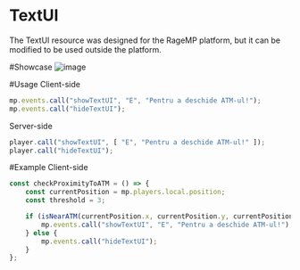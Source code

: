 # TextUI
The TextUI resource was designed for the RageMP platform, but it can be modified to be used outside the platform.

#Showcase
![image](https://github.com/user-attachments/assets/381cab82-1a15-4706-a03a-616a01fb39f2)

#Usage
Client-side
```javascript
mp.events.call("showTextUI", "E", "Pentru a deschide ATM-ul!");
mp.events.call("hideTextUI");
```

Server-side
```javascript
player.call("showTextUI", [ "E", "Pentru a deschide ATM-ul!" ]);
player.call("hideTextUI");
```

#Example
Client-side
```javascript
const checkProximityToATM = () => {
    const currentPosition = mp.players.local.position;
    const threshold = 3;

    if (isNearATM(currentPosition.x, currentPosition.y, currentPosition.z, threshold)) {
        mp.events.call("showTextUI", "E", "Pentru a deschide ATM-ul!");
    } else {
        mp.events.call("hideTextUI");
    }
};
```
